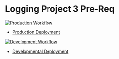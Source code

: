 # Logging Project 3 Pre-Req

[![Production Workflow](https://github.com/jll38/IS218_Logging/actions/workflows/prod.yml/badge.svg)](https://github.com/jll38/IS218_Logging/actions/workflows/prod.yml)

* [Production Deployment](https://jll38-project-3.herokuapp.com/)


[![Development Workflow](https://github.com/jll38/IS218_Logging/actions/workflows/dev.yml/badge.svg)](https://github.com/jll38/IS218_Logging/actions/workflows/dev.yml)

* [Developmental Deployment](https://jll38-project-3-dev.herokuapp.com/)

